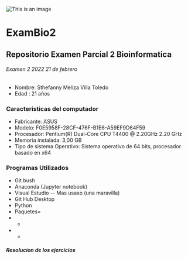 ![This is an image](https://upload.wikimedia.org/wikipedia/commons/f/fc/Logo-ikiam-.png)
# ExamBio2
## Repositorio Examen Parcial 2 Bioinformatica
###### Examen 2 2022 21 de febrero
* Nombre: Sthefanny Meliza Villa Toledo
* Edad : 21 años
### Caracteristicas del computador
* Fabricante: ASUS
* Modelo: F0E5958F-28CF-476F-B1E6-A59EF9D64F59
* Procesador: Pentium(R) Dual-Core CPU       T4400  @ 2.20GHz   2.20 GHz
* Memoria instalada: 3,00 GB
* Tipo de sistema Operativo: Sistema operativo de 64 bits, procesador basado en x64
### Programas Utilizados
* Git bush
* Anaconda (Jupyter notebook)
* Visual Estudio -- Mas usaso (una maravilla)
* Git Hub Desktop
* Python 
* Paquetes=
* -
* -
##### Resolucion de los ejercicios
